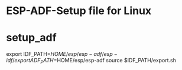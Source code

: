 # ESP-ADF-Setup file for Linux
# setup_adf
export IDF_PATH=$HOME/esp/esp-adf/esp-idf/
export ADF_PATH=$HOME/esp/esp-adf
source $IDF_PATH/export.sh
